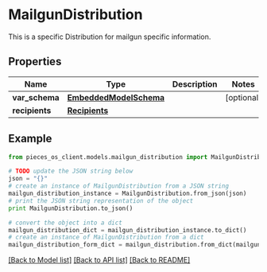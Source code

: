 # MailgunDistribution

This is a specific Distribution for mailgun specific information.

## Properties

Name | Type | Description | Notes
------------ | ------------- | ------------- | -------------
**var_schema** | [**EmbeddedModelSchema**](EmbeddedModelSchema) |  | [optional] 
**recipients** | [**Recipients**](Recipients) |  | 

## Example

```python
from pieces_os_client.models.mailgun_distribution import MailgunDistribution

# TODO update the JSON string below
json = "{}"
# create an instance of MailgunDistribution from a JSON string
mailgun_distribution_instance = MailgunDistribution.from_json(json)
# print the JSON string representation of the object
print MailgunDistribution.to_json()

# convert the object into a dict
mailgun_distribution_dict = mailgun_distribution_instance.to_dict()
# create an instance of MailgunDistribution from a dict
mailgun_distribution_form_dict = mailgun_distribution.from_dict(mailgun_distribution_dict)
```
[[Back to Model list]](../README#documentation-for-models) [[Back to API list]](../README#documentation-for-api-endpoints) [[Back to README]](../README)


